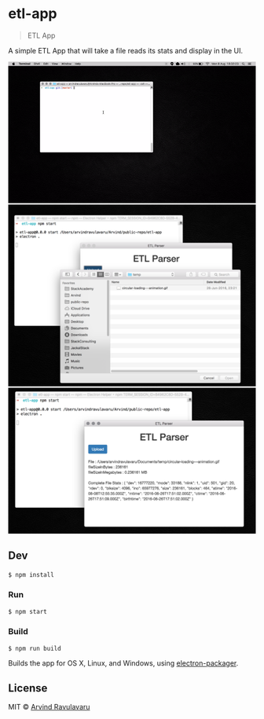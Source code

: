 # etl-app

> ETL App

A simple ETL App that will take a file reads its stats and display in the UI.

![Demo](./screenshots/video.gif)
![1](./screenshots/1.png)
![2](./screenshots/2.png)


## Dev

```
$ npm install
```

### Run

```
$ npm start
```

### Build

```
$ npm run build
```

Builds the app for OS X, Linux, and Windows, using [electron-packager](https://github.com/electron-userland/electron-packager).


## License

MIT © [Arvind Ravulavaru](http://thejackalofjavascript.com)
